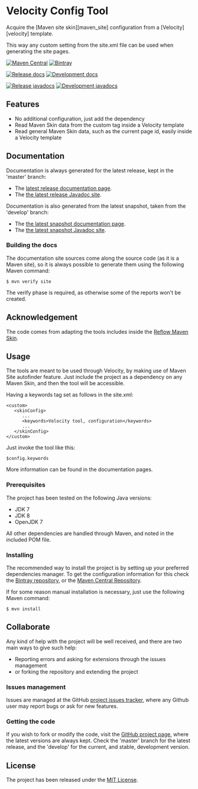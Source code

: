 # Velocity Config Tool

Acquire the [Maven site skin][maven_site] configuration from a [Velocity][velocity] template.

This way any custom setting from the site.xml file can be used when generating the site pages.

[![Maven Central](https://img.shields.io/maven-central/v/com.wandrell.velocity/velocity-config-tool.svg)][maven-repo]
[![Bintray](https://api.bintray.com/packages/bernardo-mg/maven/velocity-config-tool/images/download.svg)][bintray-repo]

[![Release docs](https://img.shields.io/badge/docs-release-blue.svg)][site-release]
[![Development docs](https://img.shields.io/badge/docs-develop-blue.svg)][site-develop]

[![Release javadocs](https://img.shields.io/badge/javadocs-release-blue.svg)][javadoc-release]
[![Development javadocs](https://img.shields.io/badge/javadocs-develop-blue.svg)][javadoc-develop]

## Features

- No additional configuration, just add the dependency
- Read Maven Skin data from the custom tag inside a Velocity template
- Read general Maven Skin data, such as the current page id, easily inside a Velocity template

## Documentation

Documentation is always generated for the latest release, kept in the 'master' branch:

- The [latest release documentation page][site-release].
- The [the latest release Javadoc site][javadoc-release].

Documentation is also generated from the latest snapshot, taken from the 'develop' branch:

- The [the latest snapshot documentation page][site-develop].
- The [the latest snapshot Javadoc site][javadoc-develop].

### Building the docs

The documentation site sources come along the source code (as it is a Maven site), so it is always possible to generate them using the following Maven command:

```
$ mvn verify site
```

The verify phase is required, as otherwise some of the reports won't be created.

## Acknowledgement

The code comes from adapting the tools includes inside the [Reflow Maven Skin][reflow-skin].

## Usage

The tools are meant to be used through Velocity, by making use of Maven Site autofinder feature. Just include the project as a dependency on any Maven Skin, and then the tool will be accessible.

Having a keywords tag set as follows in the site.xml:

```
<custom>
   <skinConfig>
      ...
      <keywords>Velocity tool, configuration</keywords>
      ...
   </skinConfig>
</custom>
```

Just invoke the tool like this:

```
$config.keywords
```

More information can be found in the documentation pages.

### Prerequisites

The project has been tested on the following Java versions:
* JDK 7
* JDK 8
* OpenJDK 7

All other dependencies are handled through Maven, and noted in the included POM file.

### Installing

The recommended way to install the project is by setting up your preferred dependencies manager. To get the configuration information for this check the [Bintray repository][bintray-repo], or the [Maven Central Repository][maven-repo].

If for some reason manual installation is necessary, just use the following Maven command:

```
$ mvn install
```

## Collaborate

Any kind of help with the project will be well received, and there are two main ways to give such help:

- Reporting errors and asking for extensions through the issues management
- or forking the repository and extending the project

### Issues management

Issues are managed at the GitHub [project issues tracker][issues], where any Github user may report bugs or ask for new features.

### Getting the code

If you wish to fork or modify the code, visit the [GitHub project page][scm], where the latest versions are always kept. Check the 'master' branch for the latest release, and the 'develop' for the current, and stable, development version.

## License

The project has been released under the [MIT License][license].

[reflow-skin]: https://github.com/andriusvelykis/reflow-maven-skin
[bintray-repo]: https://bintray.com/bernardo-mg/maven/velocity-config-tool/view
[maven-repo]: http://mvnrepository.com/artifact/com.wandrell.velocity/velocity-config-tool
[issues]: https://github.com/bernardo-mg/velocity-config-tool/issues
[javadoc-develop]: http://docs.wandrell.com/development/maven/velocity-config-tool/apidocs
[javadoc-release]: http://docs.wandrell.com/maven/velocity-config-tool/apidocs
[license]: http://www.opensource.org/licenses/mit-license.php
[scm]: https://github.com/bernardo-mg/velocity-config-tool
[site-develop]: http://docs.wandrell.com/development/maven/velocity-config-tool
[site-release]: http://docs.wandrell.com/maven/velocity-config-tool
